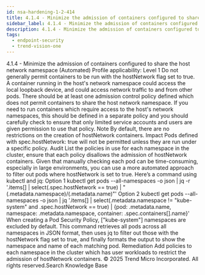 ```yaml
---
id: nsa-hardening-1-2-414
title: 4.1.4 - Minimize the admission of containers configured to share the host network namespace (Automated)
sidebar_label: 4.1.4 - Minimize the admission of containers configured to share the host network namespace (Automated)
description: 4.1.4 - Minimize the admission of containers configured to share the host network namespace (Automated)
tags:
  - endpoint-security
  - trend-vision-one
---
```


 4.1.4 - Minimize the admission of containers configured to share the host network namespace (Automated) Profile applicability: Level 1 Do not generally permit containers to be run with the hostNetwork flag set to true. A container running in the host's network namespace could access the local loopback device, and could access network traffic to and from other pods. There should be at least one admission control policy defined which does not permit containers to share the host network namespace. If you need to run containers which require access to the host's network namespaces, this should be defined in a separate policy and you should carefully check to ensure that only limited service accounts and users are given permission to use that policy. Note By default, there are no restrictions on the creation of hostNetwork containers. Impact Pods defined with spec.hostNetwork: true will not be permitted unless they are run under a specific policy. Audit List the policies in use for each namespace in the cluster, ensure that each policy disallows the admission of hostNetwork containers. Given that manually checking each pod can be time-consuming, especially in large environments, you can use a more automated approach to filter out pods where hostNetwork is set to true. Here’s a command using kubectl and jq: Option 1 kubectl get pods --all-namespaces -o json | jq -r '.items[] | select(.spec.hostNetwork == true) | "\(.metadata.namespace)/\(.metadata.name)"' Option 2 kubectl get pods --all-namespaces -o json | jq '.items[] | select(.metadata.namespace != "kube-system" and .spec.hostNetwork == true) | {pod: .metadata.name, namespace: .metadata.namespace, container: .spec.containers[].name}' When creating a Pod Security Policy, ["kube-system"] namespaces are excluded by default. This command retrieves all pods across all namespaces in JSON format, then uses jq to filter out those with the hostNetwork flag set to true, and finally formats the output to show the namespace and name of each matching pod. Remediation Add policies to each namespace in the cluster which has user workloads to restrict the admission of hostNetwork containers. © 2025 Trend Micro Incorporated. All rights reserved.Search Knowledge Base